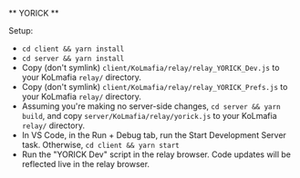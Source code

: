 ** YORICK **

Setup:

- `cd client && yarn install`
- `cd server && yarn install`
- Copy (don't symlink) `client/KoLmafia/relay/relay_YORICK_Dev.js` to your KoLmafia `relay/` directory.
- Copy (don't symlink) `client/KoLmafia/relay/relay_YORICK_Prefs.js` to your KoLmafia `relay/` directory.
- Assuming you're making no server-side changes, `cd server && yarn build`, and copy `server/KoLmafia/relay/yorick.js` to your KoLmafia `relay/` directory.
- In VS Code, in the Run + Debug tab, run the Start Development Server task. Otherwise, `cd client && yarn start`
- Run the "YORICK Dev" script in the relay browser. Code updates will be reflected live in the relay browser.
